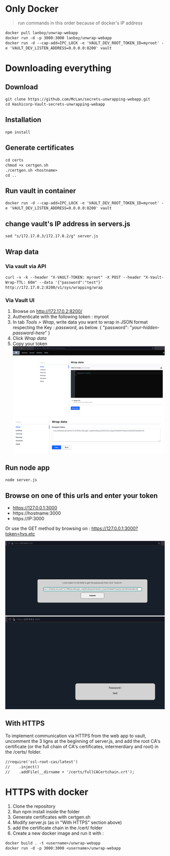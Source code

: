 # Only Docker 
> run commands in this order because of docker's IP address
```
docker pull lanboy/unwrap-webapp
docker run -d -p 3000:3000 lanboy/unwrap-webapp
docker run -d --cap-add=IPC_LOCK -e 'VAULT_DEV_ROOT_TOKEN_ID=myroot' -e 'VAULT_DEV_LISTEN_ADDRESS=0.0.0.0:8200' vault
```

# Downloading everything
## Download
```
git clone https://github.com/McLan/secrets-unwrapping-webapp.git
cd Hashicorp-Vault-secrets-unwrapping-webapp
```

## Installation
```
npm install
```

## Generate certificates
```
cd certs
chmod +x certgen.sh
./certgen.sh <hostname>
cd ..
```

## Run vault in container
```
docker run -d --cap-add=IPC_LOCK -e 'VAULT_DEV_ROOT_TOKEN_ID=myroot' -e 'VAULT_DEV_LISTEN_ADDRESS=0.0.0.0:8200' vault
```
## change vault's IP address in servers.js
```
sed "s/172.17.0.3/172.17.0.2/g" server.js
```

## Wrap data 
### Via vault via API 
```
curl -v -k --header "X-VAULT-TOKEN: myroot" -X POST --header "X-Vault-Wrap-TTL: 60m" --data '{"password":"test"}' http://172.17.0.2:8200/v1/sys/wrapping/wrap
```

### Via Vault UI
1. Browse on http://172.17.0.2:8200/
2. Authenticate with the following token : myroot
3. In tab *Tools > Wrap*, write data you want to wrap in JSON format respecting the Key : *password*, as below.
{
    "password": "*your-hidden-password-here*"
}
4. Click *Wrap data*
5. Copy your token
![result schema](./images/wrapFromVault.png)
![result schema](./images/getToken.png)

## Run node app 
```
node server.js
```

## Browse on one of this urls and enter your token
* https://127.0.0.1:3000
* https://hostname:3000
* https://IP:3000

Or use the GET method by browsing on : https://127.0.0.1:3000?token=hvs.etc

![result schema](./images/enterToken.png)
![result schema](./images/result.png)



## With HTTPS
To implement communication via HTTPS from the web app to vault, uncomment the 3 ligns at the beginning of server.js, and add the root CA's certificate (or the full chain of CA's certificates, intermerdiary and root) in the /certs/ folder.
```
//require('ssl-root-cas/latest')
//    .inject()
//    .addFile(__dirname + '/certs/fullCACertchain.crt');
```

# HTTPS with docker
1. Clone the repository 
2. Run npm install inside the folder
3. Generate certificates with certgen.sh
4. Modify server.js (as in "With HTTPS" section above)
5. add the certificate chain in the /cert/ folder
6. Create a new docker image and run it with :
```
docker build . -t <username>/unwrap-webapp
docker run -d -p 3000:3000 <username>/unwrap-webapp
```